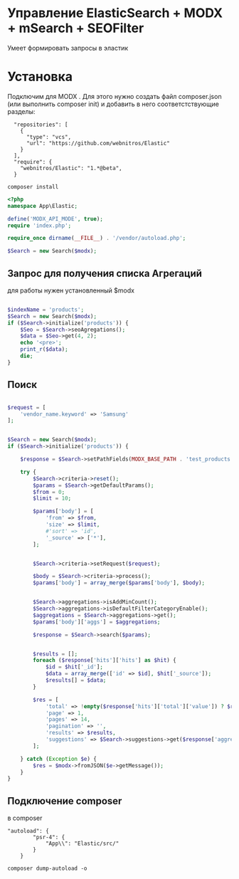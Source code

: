 # Управление ElasticSearch + MODX + mSearch + SEOFilter
Умеет формировать запросы в эластик

# Установка
Подключим для MODX . Для этого нужно создать файл composer.json (или выполнить composer init) и добавить в него соответстствующие разделы:

```
  "repositories": [
    {
      "type": "vcs",
      "url": "https://github.com/webnitros/Elastic"
    }
  ],
  "require": {
    "webnitros/Elastic": "1.*@beta",
  }
```

```
composer install
```

```php
<?php
namespace App\Elastic;

define('MODX_API_MODE', true);
require 'index.php';

require_once dirname(__FILE__) . '/vendor/autoload.php';

$Search = new Search($modx);
```


## Запрос для получения списка Агрегаций
для работы нужен установленный $modx

```php

$indexName = 'products';
$Search = new Search($modx);
if ($Search->initialize('products')) {
    $Seo = $Search->seoAgregations();
    $data = $Seo->get(4, 2);
    echo '<pre>';
    print_r($data);
    die;
}
```

## Поиск

```php

$request = [
    'vendor_name.keyword' => 'Samsung'
];


$Search = new Search($modx);
if ($Search->initialize('products')) {

    $response = $Search->setPathFields(MODX_BASE_PATH . 'test_products.map.inc.php');

    try {
        $Search->criteria->reset();
        $params = $Search->getDefaultParams();
        $from = 0;
        $limit = 10;

        $params['body'] = [
            'from' => $from,
            'size' => $limit,
            #'sort' => 'id',
            '_source' => ['*'],
        ];


        $Search->criteria->setRequest($request);

        $body = $Search->criteria->process();
        $params['body'] = array_merge($params['body'], $body);


        $Search->aggregations->isAddMinCount();
        $Search->aggregations->isDefaultFilterCategoryEnable();
        $aggregations = $Search->aggregations->get();
        $params['body']['aggs'] = $aggregations;

        $response = $Search->search($params);


        $results = [];
        foreach ($response['hits']['hits'] as $hit) {
            $id = $hit['_id'];
            $data = array_merge(['id' => $id], $hit['_source']);
            $results[] = $data;
        }

        $res = [
            'total' => !empty($response['hits']['total']['value']) ? $response['hits']['total']['value'] : 0,
            'page' => 1,
            'pages' => 14,
            'pagination' => '',
            'results' => $results,
            'suggestions' => $Search->suggestions->get($response['aggregations']),
        ];

    } catch (Exception $e) {
        $res = $modx->fromJSON($e->getMessage());
    }
}
```

## Подключение composer

в composer
```
"autoload": {
        "psr-4": {
            "App\\": "Elastic/src/"
        }
    }
```

```
composer dump-autoload -o
```